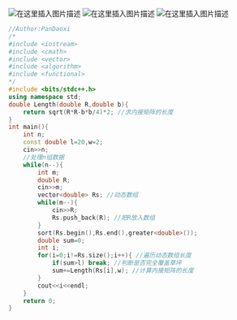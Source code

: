 ![在这里插入图片描述](https://pic.2ge.org/cdn/?url=https://img-blog.csdnimg.cn/e24af2bfb85c4b6bb7e644ef615fc884.png?x-oss-process=image/watermark,type_d3F5LXplbmhlaQ,shadow_50,text_Q1NETiBA5r2Y6YGT54a5,size_20,color_FFFFFF,t_70,g_se,x_16)
![在这里插入图片描述](https://pic.2ge.org/cdn/?url=https://img-blog.csdnimg.cn/60911370bd7348919ba3b557fd4894c1.png?x-oss-process=image/watermark,type_d3F5LXplbmhlaQ,shadow_50,text_Q1NETiBA5r2Y6YGT54a5,size_20,color_FFFFFF,t_70,g_se,x_16)
![在这里插入图片描述](https://pic.2ge.org/cdn/?url=https://img-blog.csdnimg.cn/d9287b0cad644702b4266f12eecf22a0.png)

```cpp
//Author:PanDaoxi
/*
#include <iostream> 
#include <cmath>
#include <vector>
#include <algorithm>
#include <functional>
*/
#include <bits/stdc++.h>
using namespace std;
double Length(double R,double b){
	return sqrt(R*R-b*b/4)*2; //求内接矩阵的长度 
}
int main(){
	int n;
	const double l=20,w=2;
	cin>>n;
	//处理n组数据
	while(n--){
		int m;
		double R;
		cin>>m;
		vector<double> Rs; //动态数组
		while(m--){
			cin>>R;
			Rs.push_back(R); //把R放入数组 
		} 
		sort(Rs.begin(),Rs.end(),greater<double>());
		double sum=0;
		int i;
		for(i=0;i!=Rs.size();i++){ //遍历动态数组长度 
			if(sum>l) break; //判断是否完全覆盖草坪
			sum+=Length(Rs[i],w); //计算内接矩阵的长度 
		}
		cout<<i<<endl;
	} 	
	return 0;
} 
```

